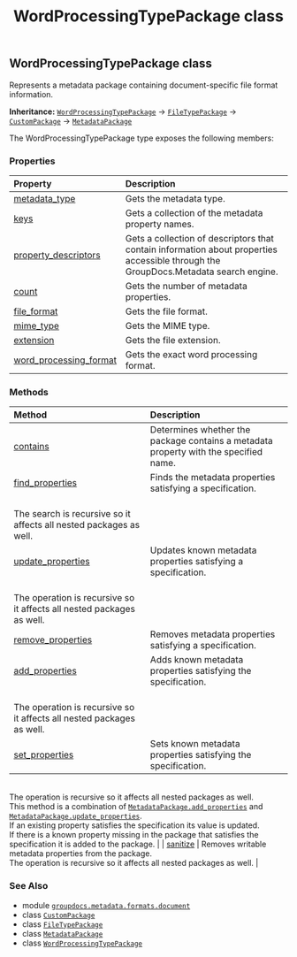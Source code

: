 ﻿---
title: WordProcessingTypePackage class
second_title: GroupDocs.Metadata for Python via .NET API References
description: 
type: docs
url: /python-net/groupdocs.metadata.formats.document/wordprocessingtypepackage/
is_root: false
weight: 390
---

## WordProcessingTypePackage class

Represents a metadata package containing document-specific file format information.



**Inheritance:** [`WordProcessingTypePackage`](/metadata/python-net/groupdocs.metadata.formats.document/wordprocessingtypepackage) → 
[`FileTypePackage`](/metadata/python-net/groupdocs.metadata.common/filetypepackage) → 
[`CustomPackage`](/metadata/python-net/groupdocs.metadata.common/custompackage) → 
[`MetadataPackage`](/metadata/python-net/groupdocs.metadata.common/metadatapackage)



The WordProcessingTypePackage type exposes the following members:

### Properties
| Property | Description |
| :- | :- |
| [metadata_type](/metadata/python-net/groupdocs.metadata.formats.document/wordprocessingtypepackage/metadata_type) | Gets the metadata type. |
| [keys](/metadata/python-net/groupdocs.metadata.formats.document/wordprocessingtypepackage/keys) | Gets a collection of the metadata property names. |
| [property_descriptors](/metadata/python-net/groupdocs.metadata.formats.document/wordprocessingtypepackage/property_descriptors) | Gets a collection of descriptors that contain information about properties accessible through the GroupDocs.Metadata search engine. |
| [count](/metadata/python-net/groupdocs.metadata.formats.document/wordprocessingtypepackage/count) | Gets the number of metadata properties. |
| [file_format](/metadata/python-net/groupdocs.metadata.formats.document/wordprocessingtypepackage/file_format) | Gets the file format. |
| [mime_type](/metadata/python-net/groupdocs.metadata.formats.document/wordprocessingtypepackage/mime_type) | Gets the MIME type. |
| [extension](/metadata/python-net/groupdocs.metadata.formats.document/wordprocessingtypepackage/extension) | Gets the file extension. |
| [word_processing_format](/metadata/python-net/groupdocs.metadata.formats.document/wordprocessingtypepackage/word_processing_format) | Gets the exact word processing format. |


### Methods
| Method | Description |
| :- | :- |
| [contains](/metadata/python-net/groupdocs.metadata.formats.document/wordprocessingtypepackage/contains/#str) | Determines whether the package contains a metadata property with the specified name. |
| [find_properties](/metadata/python-net/groupdocs.metadata.formats.document/wordprocessingtypepackage/find_properties/#groupdocs.metadata.search.Specification) | Finds the metadata properties satisfying a specification. <br/>The search is recursive so it affects all nested packages as well. |
| [update_properties](/metadata/python-net/groupdocs.metadata.formats.document/wordprocessingtypepackage/update_properties/#groupdocs.metadata.search.Specification-groupdocs.metadata.common.PropertyValue) | Updates known metadata properties satisfying a specification.<br/>The operation is recursive so it affects all nested packages as well. |
| [remove_properties](/metadata/python-net/groupdocs.metadata.formats.document/wordprocessingtypepackage/remove_properties/#groupdocs.metadata.search.Specification) | Removes metadata properties satisfying a specification. |
| [add_properties](/metadata/python-net/groupdocs.metadata.formats.document/wordprocessingtypepackage/add_properties/#groupdocs.metadata.search.Specification-groupdocs.metadata.common.PropertyValue) | Adds known metadata properties satisfying the specification.<br/>The operation is recursive so it affects all nested packages as well. |
| [set_properties](/metadata/python-net/groupdocs.metadata.formats.document/wordprocessingtypepackage/set_properties/#groupdocs.metadata.search.Specification-groupdocs.metadata.common.PropertyValue) | Sets known metadata properties satisfying the specification.<br/>The operation is recursive so it affects all nested packages as well.<br/>This method is a combination of [`MetadataPackage.add_properties`](/metadata/python-net/groupdocs.metadata.common/metadatapackage/add_properties) and [`MetadataPackage.update_properties`](/metadata/python-net/groupdocs.metadata.common/metadatapackage/update_properties). <br/>If an existing property satisfies the specification its value is updated. <br/>If there is a known property missing in the package that satisfies the specification it is added to the package. |
| [sanitize](/metadata/python-net/groupdocs.metadata.formats.document/wordprocessingtypepackage/sanitize/#) | Removes writable metadata properties from the package.<br/>The operation is recursive so it affects all nested packages as well. |



### See Also
* module [`groupdocs.metadata.formats.document`](..)
* class [`CustomPackage`](/metadata/python-net/groupdocs.metadata.common/custompackage)
* class [`FileTypePackage`](/metadata/python-net/groupdocs.metadata.common/filetypepackage)
* class [`MetadataPackage`](/metadata/python-net/groupdocs.metadata.common/metadatapackage)
* class [`WordProcessingTypePackage`](/metadata/python-net/groupdocs.metadata.formats.document/wordprocessingtypepackage)

